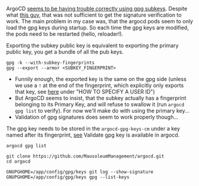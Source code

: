 ArgoCD [seems to be having trouble correctly using gpg subkeys](https://github.com/argoproj/argo-cd/issues/4930). Despite what [this guy](https://github.com/argoproj/argo-cd/issues/4930#issuecomment-3094613823), that was not sufficient to get the signature verification to work. The main problem in my case was, that the argocd pods seem to only load the gpg keys during startup. So each time the gpg keys are modified, the pods need to be restarted (hello, reloader!).

Exporting the subkey public key is equivalent to exporting the primary public key, you get a bundle of all the pub keys.
```
gpg -k --with-subkey-fingerprints
gpg --export --armor <SUBKEY_FINGERPRINT>
```

- Funnily enough, the exported key is the same on the gpg side (unless we use a `!` at the end of the fingerprint, which explicitly only exports that key, see [here](https://www.gnupg.org/(en)/documentation/manuals/gnupg24/gpg.1.html) under "HOW TO SPECIFY A USER ID")
- But ArgoCD seems to insist, that the subkey actually has a fingerprint belonging to its Primary Key, and will refuse to swallow it (run `argocd gpg list` to verify). For now we'll make do with using the primary key...
- Validation of gpg signatures does seem to work properly though...

The gpg key needs to be stored in the `argocd-gpg-keys-cm` under a key  named after its fingerprint, [see](https://github.com/argoproj/argo-helm/blob/a640fb3cba594b62ec38b72cb32883506faffeca/charts/argo-cd/values.yaml#L527)
Validate gpg key is available in argocd.

```
argocd gpg list
```


```
git clone https://github.com/MausoleumManagement/argocd.git
cd argocd

GNUPGHOME=/app/config/gpg/keys git log --show-signature
GNUPGHOME=/app/config/gpg/keys gpg --list-keys
```
